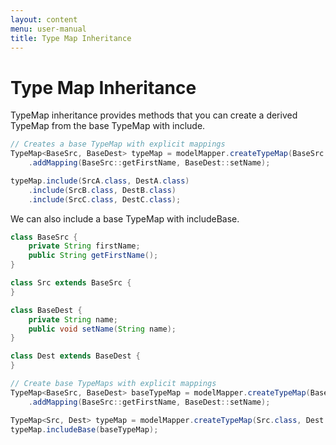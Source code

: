 ```yaml
---
layout: content
menu: user-manual
title: Type Map Inheritance
---
```


# Type Map Inheritance

TypeMap inheritance provides methods that you can create a derived TypeMap from the base TypeMap with include.

```java
// Creates a base TypeMap with explicit mappings
TypeMap<BaseSrc, BaseDest> typeMap = modelMapper.createTypeMap(BaseSrc.class, BaseDest.class)
	.addMapping(BaseSrc::getFirstName, BaseDest::setName);

typeMap.include(SrcA.class, DestA.class)
	.include(SrcB.class, DestB.class)
	.include(SrcC.class, DestC.class);
```

We can also include a base TypeMap with includeBase.

```java
class BaseSrc {
	private String firstName;
	public String getFirstName();
}

class Src extends BaseSrc {
}

class BaseDest {
	private String name;
	public void setName(String name);
}

class Dest extends BaseDest {	
}

// Create base TypeMaps with explicit mappings
TypeMap<BaseSrc, BaseDest> baseTypeMap = modelMapper.createTypeMap(BaseSrc.class, BaseDest.class)
	.addMapping(BaseSrc::getFirstName, BaseDest::setName);

TypeMap<Src, Dest> typeMap = modelMapper.createTypeMap(Src.class, Dest.class);
typeMap.includeBase(baseTypeMap);
```
